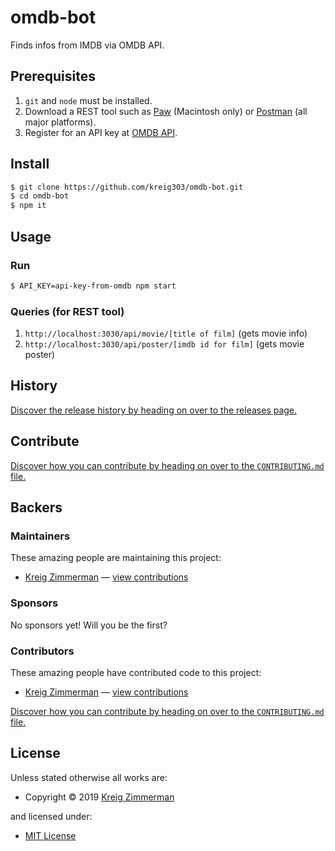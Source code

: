<!-- TITLE/ -->

<h1>omdb-bot</h1>

<!-- /TITLE -->


<!-- BADGES/ -->



<!-- /BADGES -->


<!-- DESCRIPTION/ -->

Finds infos from IMDB via OMDB API.

<!-- /DESCRIPTION -->


## Prerequisites

1. `git` and `node` must be installed.
2. Download a REST tool such as [Paw](https://paw.cloud) (Macintosh only) or [Postman](https://www.getpostman.com) (all major platforms).
3. Register for an API key at [OMDB API](https://www.omdbapi.com/apikey.aspx).

## Install

```sh
$ git clone https://github.com/kreig303/omdb-bot.git
$ cd omdb-bot
$ npm it
```

## Usage

### Run

```sh
$ API_KEY=api-key-from-omdb npm start
```

### Queries (for REST tool)

1. ```http://localhost:3030/api/movie/[title of film]``` (gets movie info)
2. ```http://localhost:3030/api/poster/[imdb id for film]``` (gets movie poster)

<!-- HISTORY/ -->

<h2>History</h2>

<a href="https://github.com/kreig303/omdb-bot/releases">Discover the release history by heading on over to the releases page.</a>

<!-- /HISTORY -->


<!-- CONTRIBUTE/ -->

<h2>Contribute</h2>

<a href="https://github.com/kreig303/omdb-bot/blob/master/CONTRIBUTING.md#files">Discover how you can contribute by heading on over to the <code>CONTRIBUTING.md</code> file.</a>

<!-- /CONTRIBUTE -->


<!-- BACKERS/ -->

<h2>Backers</h2>

<h3>Maintainers</h3>

These amazing people are maintaining this project:

<ul><li><a href="https://github.com/kreig303">Kreig Zimmerman</a> — <a href="https://github.com/kreig303/omdb-bot/commits?author=kreig303" title="View the GitHub contributions of Kreig Zimmerman on repository kreig303/omdb-bot">view contributions</a></li></ul>

<h3>Sponsors</h3>

No sponsors yet! Will you be the first?



<h3>Contributors</h3>

These amazing people have contributed code to this project:

<ul><li><a href="https://github.com/kreig303">Kreig Zimmerman</a> — <a href="https://github.com/kreig303/omdb-bot/commits?author=kreig303" title="View the GitHub contributions of Kreig Zimmerman on repository kreig303/omdb-bot">view contributions</a></li></ul>

<a href="https://github.com/kreig303/omdb-bot/blob/master/CONTRIBUTING.md#files">Discover how you can contribute by heading on over to the <code>CONTRIBUTING.md</code> file.</a>

<!-- /BACKERS -->


<!-- LICENSE/ -->

<h2>License</h2>

Unless stated otherwise all works are:

<ul><li>Copyright &copy; 2019 <a href="https://github.com/kreig303">Kreig Zimmerman</a></li></ul>

and licensed under:

<ul><li><a href="http://spdx.org/licenses/MIT.html">MIT License</a></li></ul>

<!-- /LICENSE -->
